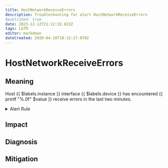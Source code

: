 ```yaml
---
title: HostNetworkReceiveErrors
description: Troubleshooting for alert HostNetworkReceiveErrors
#published: true
date: 2023-12-12T21:12:32.022Z
tags: LGTM
editor: markdown
dateCreated: 2020-04-10T18:32:27.079Z
---
```


# HostNetworkReceiveErrors

## Meaning
[//]: # "Short paragraph that explains what the alert means"
Host {{ $labels.instance }} interface {{ $labels.device }} has encountered {{ printf "%.0f" $value }} receive errors in the last two minutes.

<details>
  <summary>Alert Rule</summary>

  ```yaml
alert: HostNetworkReceiveErrors
expr: (rate(node_network_receive_errs_total[2m]) / rate(node_network_receive_packets_total[2m]) > 0.01) * on(instance) group_left (nodename) node_uname_info{nodename=~".+"}
for: 2m
labels:
    severity: warning
annotations:
    summary: Host Network Receive Errors (instance {{ $labels.instance }})
    description: |-
        Host {{ $labels.instance }} interface {{ $labels.device }} has encountered {{ printf "%.0f" $value }} receive errors in the last two minutes.
          VALUE = {{ $value }}
          LABELS = {{ $labels }}
    runbook: https://github.com/srerun/prometheus-alerts/content/runbooks/HostNetworkReceiveErrors

  ```
</details>


## Impact
[//]: # "What could / will happen if the alert is not addressed"



## Diagnosis
[//]: # "Steps to take to identify the cause of the problem"



## Mitigation
[//]: # "The steps necessary to resolve the alert"
